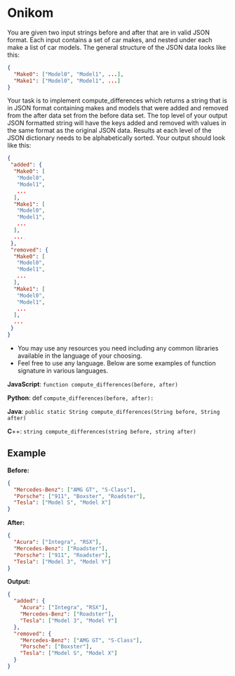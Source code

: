 # Onikom

You are given two input strings before and after that are in valid JSON format.
Each input contains a set of car makes, and nested under each make a list of car models.
The general structure of the JSON data looks like this:

```json
{
  "Make0": ["Model0", "Model1", ...],
  "Make1": ["Model0", "Model1", ...]
}
```

Your task is to implement compute_differences which returns a string that is in JSON format containing makes and models that were added and removed from the after data set from the before data set. The top level of your output JSON formatted string will have the keys added and removed with values in the same format as the original JSON data. Results at each level of the JSON dictionary needs to be alphabetically sorted. Your output should look like this:

```json
{
 "added": {
  "Make0": [
   "Model0",
   "Model1",
   ...
  ],
  "Make1": [
   "Model0",
   "Model1",
   ...
  ],
  ...
 },
 "removed": {
  "Make0": [
   "Model0",
   "Model1",
   ...
  ],
  "Make1": [
   "Model0",
   "Model1",
   ...
  ],
  ...
 }
}
```

- You may use any resources you need including any common libraries available in the language of your choosing.
- Feel free to use any language. Below are some examples of function signature in various languages.

**JavaScript**: `function compute_differences(before, after)`

**Python**: def `compute_differences(before, after):`

**Java**: `public static String compute_differences(String before, String after)`

**C**++: `string compute_differences(string before, string after)`

## Example

**Before:**

```json
{
  "Mercedes-Benz": ["AMG GT", "S-Class"],
  "Porsche": ["911", "Boxster", "Roadster"],
  "Tesla": ["Model S", "Model X"]
}
```

**After:**

```json
{
  "Acura": ["Integra", "RSX"],
  "Mercedes-Benz": ["Roadster"],
  "Porsche": ["911", "Roadster"],
  "Tesla": ["Model 3", "Model Y"]
}
```

**Output:**

```json
{
  "added": {
    "Acura": ["Integra", "RSX"],
    "Mercedes-Benz": ["Roadster"],
    "Tesla": ["Model 3", "Model Y"]
  },
  "removed": {
    "Mercedes-Benz": ["AMG GT", "S-Class"],
    "Porsche": ["Boxster"],
    "Tesla": ["Model S", "Model X"]
  }
}
```
